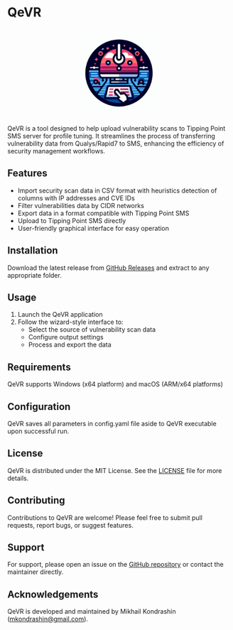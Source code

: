 # QeVR

<p align="center">
  <img src="logo.jpeg" alt="QeVR Logo" width="200">
</p>



QeVR is a tool designed to help upload vulnerability scans to Tipping Point SMS server for profile tuning. It streamlines the process of transferring vulnerability data from Qualys/Rapid7 to SMS, enhancing the efficiency of security management workflows.

## Features

- Import security scan data in CSV format with heuristics detection of columns with IP addresses and CVE IDs
- Filter vulnerabilities data by CIDR networks
- Export data in a format compatible with Tipping Point SMS
- Upload to Tipping Point SMS directly
- User-friendly graphical interface for easy operation

## Installation

Download the latest release from [GitHub Releases](https://github.com/mpkondrashin/qevr/releases/latest) and extract to any appropriate folder.

## Usage

1. Launch the QeVR application
2. Follow the wizard-style interface to:
   - Select the source of vulnerability scan data
   - Configure output settings
   - Process and export the data

## Requirements

QeVR supports Windows (x64 platform) and macOS (ARM/x64 platforms)

## Configuration

QeVR saves all parameters in config.yaml file aside to QeVR executable upon successful run.

## License

QeVR is distributed under the MIT License. See the [LICENSE](LICENSE) file for more details.

## Contributing

Contributions to QeVR are welcome! Please feel free to submit pull requests, report bugs, or suggest features.

## Support

For support, please open an issue on the [GitHub repository](https://github.com/mpkondrashin/qevr) or contact the maintainer directly.

## Acknowledgements

QeVR is developed and maintained by Mikhail Kondrashin (mkondrashin@gmail.com).
